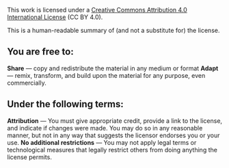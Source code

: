 This work is licensed under a [Creative Commons Attribution 4.0 International License](https://creativecommons.org/licenses/by/4.0/) (CC BY 4.0).

This is a human-readable summary of (and not a substitute for) the license.

You are free to:
-----------------

**Share** — copy and redistribute the material in any medium or format
**Adapt** — remix, transform, and build upon the material for any purpose, even commercially.

Under the following terms:
----------

**Attribution** — You must give appropriate credit, provide a link to the license, and indicate if changes were made. You may do so in any reasonable manner, but not in any way that suggests the licensor endorses you or your use.
**No additional restrictions** — You may not apply legal terms or technological measures that legally restrict others from doing anything the license permits.
